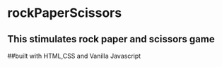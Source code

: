 # rockPaperScissors
## This stimulates rock paper and scissors game 
##built with HTML,CSS and Vanilla Javascript
